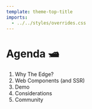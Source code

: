 ```yaml
---
template: theme-top-title
imports:
  - ../../styles/overrides.css
---
```


# Agenda 🛥️

1. Why The Edge?
1. Web Components (and SSR)
1. Demo
1. Considerations
1. Community